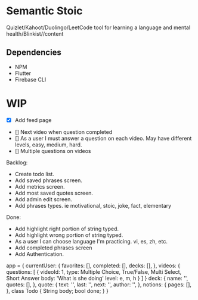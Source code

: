 # Semantic Stoic

Quizlet/Kahoot/Duolingo/LeetCode tool for learning a language and mental health/Blinkist//content

## Dependencies

- NPM
- Flutter
- Firebase CLI

# WIP 
- [x] Add feed page
- [] Next video when question completed
- [] As a user I must answer a question on each video. May have different levels, easy, medium, hard.
- [] Multiple questions on videos


Backlog:

- Create todo list.
- Add saved phrases screen.
- Add metrics screen.
- Add most saved quotes screen.
- Add admin edit screen.
- Add phrases types. ie motivational, stoic, joke, fact, elementary

Done:

- Add highlight right portion of string typed.
- Add highlight wrong portion of string typed.
- As a user I can choose language I'm practicing. vi, es, zh, etc.
- Add completed phrases screen
- Add Authentication.

app = {
  currentUser: {
    favorites: [],
    completed: [],
    decks: [],
  },
  videos: {
    questions: [
      {
        videoId: 1,
        type: Multiple Choice, True/False, Multi Select, Short Answer
        body: 'What is she doing'
        level: e, m, h
      }
    ]
  }
  deck: {
    name: '',
    quotes: [],
  },
  quote: {
    text: '',
    last: '',
    next: '',
    author: '',
  },
  notions: {
    pages: [],
  },
  class Todo {
    String body;
    bool done;
  }
}
